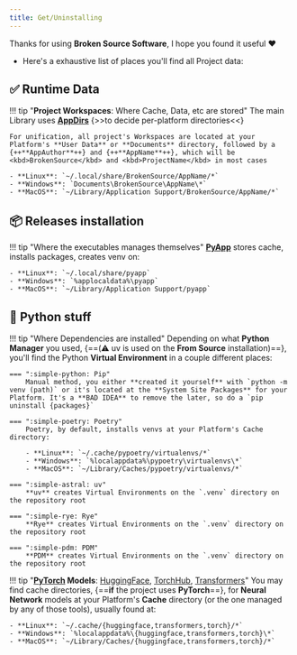```yaml
---
title: Get/Uninstalling
---
```


Thanks for using **Broken Source Software**, I hope you found it useful ❤️

- Here's a exhaustive list of places you'll find all Project data:

## ✅ Runtime Data

!!! tip "**Project Workspaces**: Where Cache, Data, etc are stored"
    The main Library uses [**AppDirs**](https://pypi.org/project/appdirs) {>>to decide per-platform directories<<}

    For unification, all project's Workspaces are located at your Platform's **User Data** or **Documents** directory, followed by a {++**AppAuthor**++} and {++**AppName**++}, which will be <kbd>BrokenSource</kbd> and <kbd>ProjectName</kbd> in most cases

    - **Linux**: `~/.local/share/BrokenSource/AppName/*`
    - **Windows**: `Documents\BrokenSource\AppName\*`
    - **MacOS**: `~/Library/Application Support/BrokenSource/AppName/*`

## 📦 Releases installation

!!! tip "Where the executables manages themselves"
    [**PyApp**](https://github.com/ofek/pyapp) stores cache, installs packages, creates venv on:

    - **Linux**: `~/.local/share/pyapp`
    - **Windows**: `%applocaldata%\pyapp`
    - **MacOS**: `~/Library/Application Support/pyapp`

## 🐍 Python stuff

!!! tip "Where Dependencies are installed"
    Depending on what **Python Manager** you used, {==(⚠️ uv is used on the **From Source** installation)==}, you'll find the Python **Virtual Environment** in a couple different places:

    === ":simple-python: Pip"
        Manual method, you either **created it yourself** with `python -m venv (path)` or it's located at the **System Site Packages** for your Platform. It's a **BAD IDEA** to remove the later, so do a `pip uninstall {packages}`

    === ":simple-poetry: Poetry"
        Poetry, by default, installs venvs at your Platform's Cache directory:

        - **Linux**: `~/.cache/pypoetry/virtualenvs/*`
        - **Windows**: `%localappdata%\pypoetry\virtualenvs\*`
        - **MacOS**: `~/Library/Caches/pypoetry/virtualenvs/*`

    === ":simple-astral: uv"
        **uv** creates Virtual Environments on the `.venv` directory on the repository root

    === ":simple-rye: Rye"
        **Rye** creates Virtual Environments on the `.venv` directory on the repository root

    === ":simple-pdm: PDM"
        **PDM** creates Virtual Environments on the `.venv` directory on the repository root


!!! tip "**[**PyTorch**](https://pytorch.org/) Models**: [HuggingFace](https://huggingface.co/), [TorchHub](https://pytorch.org/hub/), [Transformers](https://github.com/huggingface/transformers)"
    You may find cache directories, {==**if** the project uses **PyTorch**==}, for **Neural Network** models at your Platform's **Cache** directory (or the one managed by any of those tools), usually found at:

    - **Linux**: `~/.cache/{huggingface,transformers,torch}/*`
    - **Windows**: `%localappdata%\{huggingface,transformers,torch}\*`
    - **MacOS**: `~/Library/Caches/{huggingface,transformers,torch}/*`
